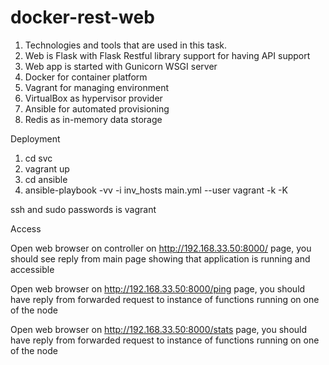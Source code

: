 # docker-rest-web

1. Technologies and tools that are used in this task.
2. Web is Flask with Flask Restful library support for having API support
3. Web app is started with Gunicorn WSGI server
4. Docker for container platform
5. Vagrant for managing environment
6. VirtualBox as hypervisor provider
7. Ansible for automated provisioning
8. Redis as in-memory data storage


Deployment

1. cd svc
2. vagrant up
3. cd ansible
4. ansible-playbook -vv -i inv_hosts main.yml --user vagrant -k -K

ssh and sudo passwords is vagrant

Access

Open web browser on controller on http://192.168.33.50:8000/ page, you should see reply from main page showing that application is running and accessible

Open web browser on http://192.168.33.50:8000/ping page, you should have reply from forwarded request to instance of functions running on one of the node

Open web browser on http://192.168.33.50:8000/stats page, you should have reply from forwarded request to instance of functions running on one of the node
